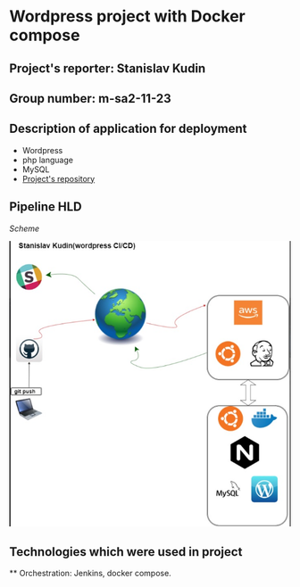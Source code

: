 # Wordpress project with Docker compose

## Project's reporter: Stanislav Kudin

## Group number: m-sa2-11-23

## Description of application for deployment

* Wordpress
* php language
* MySQL
* [Project's repository](https://github.com/Wikingst13/Project_WP.git)

## Pipeline HLD
*Scheme*

![alt text](https://github.com/Wikingst13/Project_WP/blob/master/Wordpress.jpg)

## Technologies which were used in project
** Orchestration: Jenkins, docker compose.



